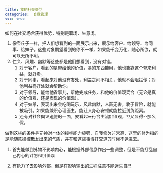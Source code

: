 ```yaml
---
title: 我的社交模型
categories:  自我管理
toc: true
---
```


如何在社交场合获得优势，特别是职场、生意场。

1. 像壶丘子一样，把人们想看到的一面展示出来，展示给客户、给领导、给同事、给妹子。这些对象期望看到的你不一样，如果能千变万化，随心所欲，就可以无所不利。
2. 仁义、风趣、幽默等这些都是他们想看到，没有对错。
   1. 对于客户，看到的是带给他的价值，卖的东西能用，他也能靠这个带来利益，就好卖。
   2. 对于同事，看起来对他没有害处，利益之间不相关，他就不会阻拦你；对他利益有好处就会帮助你。
   3. 对于领导，能给他省事儿，帮他完成任务，和他的价值观契合（无论是真的价值观，还是表现的价值观）。
   4. 对于妹纸，表现出来会吃喝玩乐，风趣幽默，人畜无害，敢于冒险，就能被吸引。如果能兼职心理医生，能让人身心安顿就能拉近到负距离。
   5. 还有对社会舆论道德的一面，要看起来符合主流价值观，但又显得不那么假。

做到这些的条件是元神对个体的操控能力极强，自我修为非常高，这里的修为指的是能随意操控散发出来的气质，并在和这些事情打交道的时候不迷进去。

1. 首先能做到外物不影响内心，能根据外部信息作出一些调整，但是不能打乱自己内心的计划和价值观

2. 有能力了去影响外部，但是在影响输出的过程注意不能迷失自己

   